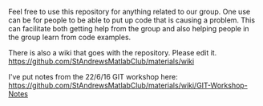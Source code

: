 Feel free to use this repository for anything related to our group. One use can be for people to be able to put up code that is causing a problem. This can facilitate both getting help from the group and also helping people in the group learn from code examples. 

There is also a wiki that goes with the repository.  Please edit it. 
https://github.com/StAndrewsMatlabClub/materials/wiki

I've put notes from the 22/6/16 GIT workshop here:
https://github.com/StAndrewsMatlabClub/materials/wiki/GIT-Workshop-Notes

